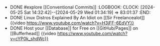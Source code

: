 - DONE #explore [[Conventional Commits]]
  :LOGBOOK:
  CLOCK: [2024-05-25 Sat 14:32:42]--[2024-05-29 Wed 01:34:19] =>  83:01:37
  :END:
- DONE Linux Distros Explained By An Idiot on [[Sir Freelancealot]]
  {{video https://www.youtube.com/watch?v=H3jFF-6EdVY}}
- DONE Host your [[Database]] for Free on [[GitHub/Pages]] on [[Bufferhead]]
  {{video https://www.youtube.com/watch?v=cYP0k_shdWc}}